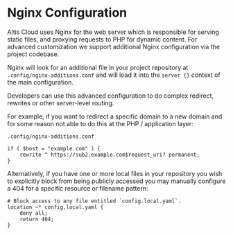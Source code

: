 # Nginx Configuration

Altis Cloud uses Nginx for the web server which is responsible for serving static files, and proxying requests to PHP for dynamic content. For advanced customization we support additional Nginx configuration via the project codebase.

Nginx will look for an additional file in your project repository at `.config/nginx-additions.conf` and will load it into the `server {}` context of the main configuration.

Developers can use this advanced configuration to do complex redirect, rewrites or other server-level routing.

For example, if you want to redirect a specific domain to a new domain and for some reason not able to do this at the PHP / application layer:

`.config/nginx-additions.conf`

```
if ( $host = "example.com" ) {
    rewrite ^ https://sub2.example.com$request_uri? permanent;
}
```

Alternatively, if you have one or more local files in your repository you wish to explicitly block from being publicly accessed you may manually configure a 404 for a specific resource or filename pattern:

```
# Block access to any file entitled `config.local.yaml`.
location ~* config.local.yaml {
    deny all;
    return 404;
}
```